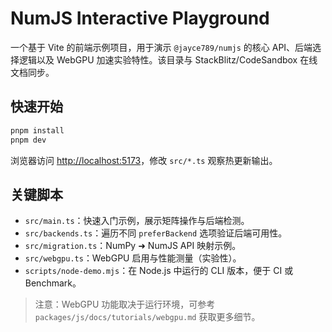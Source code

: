 # NumJS Interactive Playground

一个基于 Vite 的前端示例项目，用于演示 `@jayce789/numjs` 的核心 API、后端选择逻辑以及 WebGPU 加速实验特性。该目录与 StackBlitz/CodeSandbox 在线文档同步。

## 快速开始

```bash
pnpm install
pnpm dev
```

浏览器访问 <http://localhost:5173>，修改 `src/*.ts` 观察热更新输出。

## 关键脚本

- `src/main.ts`：快速入门示例，展示矩阵操作与后端检测。
- `src/backends.ts`：遍历不同 `preferBackend` 选项验证后端可用性。
- `src/migration.ts`：NumPy ➜ NumJS API 映射示例。
- `src/webgpu.ts`：WebGPU 启用与性能测量（实验性）。
- `scripts/node-demo.mjs`：在 Node.js 中运行的 CLI 版本，便于 CI 或 Benchmark。

> 注意：WebGPU 功能取决于运行环境，可参考 `packages/js/docs/tutorials/webgpu.md` 获取更多细节。
